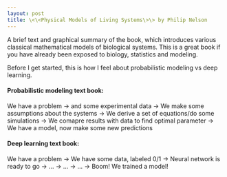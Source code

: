 ```yaml
---
layout: post
title: \<\<Physical Models of Living Systems\>\> by Philip Nelson
---
```


A brief text and graphical summary of the book, which introduces various classical mathematical models of biological systems. This is a great book if you have already been exposed to biology, statistics and modeling.
  
Before I get started, this is how I feel about probabilistic modeling vs deep learning.
  
#### Probabilistic modeling text book:
  
We have a problem -> and some experimental data -> We make some assumptions about the systems -> We derive a set of equations/do some simulations -> We comapre results with data to find optimal parameter -> We have a model, now make some new predictions
  
#### Deep learning text book:

We have a problem -> We have some data, labeled 0/1 -> Neural network is ready to go -> ... -> ... -> ... -> Boom! We trained a model!  
